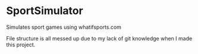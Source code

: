 # SportSimulator
Simulates sport games using whatifsports.com

File structure is all messed up due to my lack of git knowledge when I made this project. 
